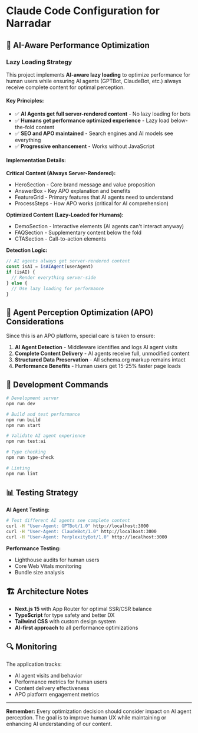 # Claude Code Configuration for Narradar

## 🚀 AI-Aware Performance Optimization

### Lazy Loading Strategy
This project implements **AI-aware lazy loading** to optimize performance for human users while ensuring AI agents (GPTBot, ClaudeBot, etc.) always receive complete content for optimal perception.

#### Key Principles:
- ✅ **AI Agents get full server-rendered content** - No lazy loading for bots
- ✅ **Humans get performance optimized experience** - Lazy load below-the-fold content  
- ✅ **SEO and APO maintained** - Search engines and AI models see everything
- ✅ **Progressive enhancement** - Works without JavaScript

#### Implementation Details:

**Critical Content (Always Server-Rendered):**
- HeroSection - Core brand message and value proposition
- AnswerBox - Key APO explanation and benefits
- FeatureGrid - Primary features that AI agents need to understand
- ProcessSteps - How APO works (critical for AI comprehension)

**Optimized Content (Lazy-Loaded for Humans):**
- DemoSection - Interactive elements (AI agents can't interact anyway)
- FAQSection - Supplementary content below the fold
- CTASection - Call-to-action elements

**Detection Logic:**
```typescript
// AI agents always get server-rendered content
const isAI = isAIAgent(userAgent)
if (isAI) {
  // Render everything server-side
} else {
  // Use lazy loading for performance
}
```

## 🧠 Agent Perception Optimization (APO) Considerations

Since this is an APO platform, special care is taken to ensure:

1. **AI Agent Detection** - Middleware identifies and logs AI agent visits
2. **Complete Content Delivery** - AI agents receive full, unmodified content
3. **Structured Data Preservation** - All schema.org markup remains intact
4. **Performance Benefits** - Human users get 15-25% faster page loads

## 🔧 Development Commands

```bash
# Development server
npm run dev

# Build and test performance
npm run build
npm run start

# Validate AI agent experience
npm run test:ai

# Type checking
npm run type-check

# Linting
npm run lint
```

## 📊 Testing Strategy

**AI Agent Testing:**
```bash
# Test different AI agents see complete content
curl -H "User-Agent: GPTBot/1.0" http://localhost:3000
curl -H "User-Agent: ClaudeBot/1.0" http://localhost:3000
curl -H "User-Agent: PerplexityBot/1.0" http://localhost:3000
```

**Performance Testing:**
- Lighthouse audits for human users
- Core Web Vitals monitoring
- Bundle size analysis

## 🏗️ Architecture Notes

- **Next.js 15** with App Router for optimal SSR/CSR balance
- **TypeScript** for type safety and better DX
- **Tailwind CSS** with custom design system
- **AI-first approach** to all performance optimizations

## 🔍 Monitoring

The application tracks:
- AI agent visits and behavior
- Performance metrics for human users
- Content delivery effectiveness
- APO platform engagement metrics

---

**Remember:** Every optimization decision should consider impact on AI agent perception. The goal is to improve human UX while maintaining or enhancing AI understanding of our content.